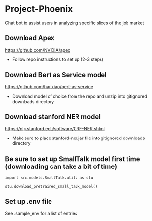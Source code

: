 # Project-Phoenix
Chat bot to assist users in analyzing specific slices of the job market

## Download Apex
https://github.com/NVIDIA/apex
* Follow repo instructions to set up (2-3 steps)

## Download Bert as Service model
https://github.com/hanxiao/bert-as-service
* Download model of choice from the repo and unzip into gitignored downloads directory

## Download stanford NER model
https://nlp.stanford.edu/software/CRF-NER.shtml
* Make sure to place stanford-ner.jar file into gitignored downloads directory

## Be sure to set up SmallTalk model first time (downloading can take a bit of time)
`import src.models.SmallTalk.utils as stu`

`stu.download_pretrained_small_talk_model()`
## Set up .env file
See .sample_env for a list of entries
